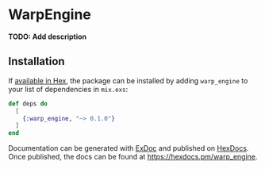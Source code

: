 # WarpEngine

**TODO: Add description**

## Installation

If [available in Hex](https://hex.pm/docs/publish), the package can be installed
by adding `warp_engine` to your list of dependencies in `mix.exs`:

```elixir
def deps do
  [
    {:warp_engine, "~> 0.1.0"}
  ]
end
```

Documentation can be generated with [ExDoc](https://github.com/elixir-lang/ex_doc)
and published on [HexDocs](https://hexdocs.pm). Once published, the docs can
be found at <https://hexdocs.pm/warp_engine>.

